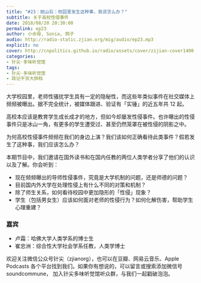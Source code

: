 ```yaml
---
title: "#23：她山石｜校园里发生这种事，我该怎么办？"
subtitle: 关于高校性侵事件
date: 2018/08/20 20:30:00
permalink: ep23
author: 小水母, Sonia, 鸽子
audio: http://radio-static.zjian.org/mig/audio/ep23.mp3
explicit: no
cover: http://cnpolitics.github.io/radio/assets/cover/zijian-cover1400-v1.0.jpg
categories:
- 针尖·多味听觉馆
tags:
- 针尖·多味听觉馆
- 政记干货大排档
---
```


大学校园里，老师性骚扰学生具有一定的隐秘性，而这些年类似事件在社交媒体上频频被曝出。据不完全统计，被媒体跟进、验证有「实锤」的近五年共 12 起。

高校本应该是教育学生成长成才的地方，但如今却屡发性侵事件。也许曝出的性侵事件只是冰山一角，有更多的学生遭受过、甚至仍然笼罩在被性侵的阴影之中。

为何高校性侵事件频频在我们的身边上演？我们该如何正确看待此类事件？假若发生了这种事，我们应该怎么办？

本期节目中，我们邀请在国外读书和在国内任教的两位人类学者分享了他们的认识以及了解。你会听到：

- 现在频频曝出的导师性侵事件，究竟是大学机制的问题，还是师德的问题？
- 目前国内外大学在处理性侵上有什么不同的对策和机制？
- 除了师生关系，如何看待校园中更加隐形的「性侵」现象？
- 学生（包括男女生）应该如何面对老师的性侵行为？如何化解伤害，帮助学生心理重建？

### 嘉宾
- 卢霜：哈佛大学人类学系的博士生
- 崔忠洲：综合性大学社会学系任教，人类学博士

欢迎关注微信公众号针尖（zjianorg），也可以在豆瓣、网易云音乐、Apple Podcasts 各个平台找到我们。如果你有想说的，可以留言或搜索添加微信号 soundcommune， 加入针尖多味听觉馆听众群，与我们一起戳破泡泡。
